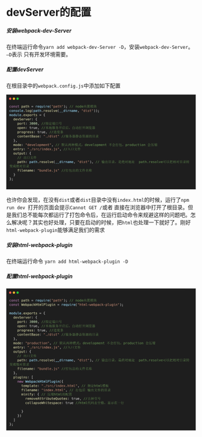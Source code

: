 # devServer的配置

##### 安装webpack-dev-Server
在终端运行命令`yarn add webpack-dev-Server -D`，安装`webpack-dev-Server`。`—D`表示 只有开发环境需要。

##### 配置devServer
在根目录中的`webpack.config.js`中添加如下配置

![avatar](./images/06.png)

也许你会发现，在没有`dist`或者`dist`目录中没有`index.html`的时候，运行了`npm run dev `打开的页面会提示` Cannot GET / `或者 直接在浏览器中打开了根目录。但是我们总不能每次都运行了打包命令后，在运行启动命令来规避这样的问题吧。怎么解决呢？其实也好处理，只要在启动的时候，把`html`也处理一下就好了。刚好`html-webpack-plugin`能够满足我们的需求

##### 安装html-webpack-plugin
在终端运行命令 `yarn add html-webpack-plugin -D`


##### 配置html-webpack-plugin
![avatar](./images/07.png)